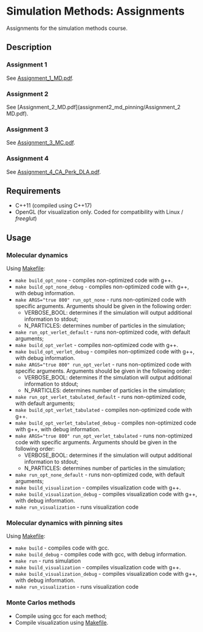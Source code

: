 # Simulation Methods: Assignments

Assignments for the simulation methods course.

## Description

### Assignment 1

See [Assignment_1_MD.pdf](assignment1_md/Assignment_1_MD.pdf).

### Assignment 2

See [Assignment_2_MD.pdf](assignment2_md_pinning/Assignment_2 MD.pdf).

### Assignment 3

See [Assignment_3_MC.pdf](assignment3_mc/Assignment_3_MC.pdf).

### Assignment 4

See [Assignment_4_CA_Perk_DLA.pdf](assignment4_ca/Assignment_4_CA_Perk_DLA.pdf).

## Requirements

- C++11 (compiled using C++17)
- OpenGL (for visualization only. Coded for compatibility with Linux / *freeglut*)

## Usage

### Molecular dynamics

Using [Makefile](assignment1_md/Makefile):

- `make build_opt_none` - compiles non-optimized code with g++.
- `make build_opt_none_debug` - compiles non-optimized code with g++, with debug information.
- `make ARGS="true 800" run_opt_none` - runs non-optimized code with specific arguments. Arguments should be given in the following order:
  - VERBOSE_BOOL: determines if the simulation will output additional information to stdout;
  - N_PARTICLES: determines number of particles in the simulation;
- `make run_opt_verlet_default` - runs non-optimized code, with default arguments;
- `make build_opt_verlet` - compiles non-optimized code with g++.
- `make build_opt_verlet_debug` - compiles non-optimized code with g++, with debug information.
- `make ARGS="true 800" run_opt_verlet` - runs non-optimized code with specific arguments. Arguments should be given in the following order:
  - VERBOSE_BOOL: determines if the simulation will output additional information to stdout;
  - N_PARTICLES: determines number of particles in the simulation;
- `make run_opt_verlet_tabulated_default` - runs non-optimized code, with default arguments;
- `make build_opt_verlet_tabulated` - compiles non-optimized code with g++.
- `make build_opt_verlet_tabulated_debug` - compiles non-optimized code with g++, with debug information.
- `make ARGS="true 800" run_opt_verlet_tabulated` - runs non-optimized code with specific arguments. Arguments should be given in the following order:
  - VERBOSE_BOOL: determines if the simulation will output additional information to stdout;
  - N_PARTICLES: determines number of particles in the simulation;
- `make run_opt_none_default` - runs non-optimized code, with default arguments;
- `make build_visualization` - compiles visualization code with g++.
- `make build_visualization_debug` - compiles visualization code with g++, with debug information.
- `make run_visualization` - runs visualization code

### Molecular dynamics with pinning sites

Using [Makefile](assignment2_md_pinning/Makefile):

- `make build` - compiles code with gcc.
- `make build_debug` - compiles code with gcc, with debug information.
- `make run` - runs simulation
- `make build_visualization` - compiles visualization code with g++.
- `make build_visualization_debug` - compiles visualization code with g++, with debug information.
- `make run_visualization` - runs visualization code

### Monte Carlos methods

- Compile using gcc for each method;
- Compile visualization using [Makefile](assignment3_mc/softplot/Makefile).
